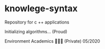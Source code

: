 # knowlege-syntax
Repository for c ++ applications

Initializing algorithms...
(Proud)

Environment Academics 👨🏽‍💻
(Private)
05/2020




